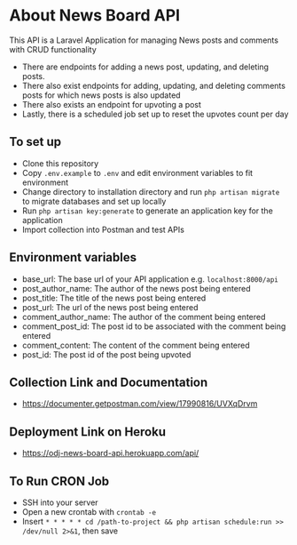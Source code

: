# About News Board API
This API is a Laravel Application for managing News posts and comments with CRUD functionality
- There are endpoints for adding a news post, updating, and deleting posts.
- There also exist endpoints for adding, updating, and deleting comments posts for which news posts is also updated
- There also exists an endpoint for upvoting a post
- Lastly, there is a scheduled job set up to reset the upvotes count per day

## To set up
- Clone this repository
- Copy `.env.example` to `.env` and edit environment variables to fit environment
- Change directory to installation directory and run `php artisan migrate` to migrate databases and set up locally
- Run `php artisan key:generate` to generate an application key for the application
- Import collection into Postman and test APIs

## Environment variables
- base_url: The base url of your API application e.g. `localhost:8000/api`
- post_author_name: The author of the news post being entered
- post_title: The title of the news post being entered
- post_url: The url of the news post being entered
- comment_author_name: The author of the comment being entered
- comment_post_id: The post id to be associated with the comment being entered
- comment_content: The content of the comment being entered
- post_id: The post id of the post being upvoted

## Collection Link and Documentation
- https://documenter.getpostman.com/view/17990816/UVXqDrvm

## Deployment Link on Heroku
- https://odj-news-board-api.herokuapp.com/api/

## To Run CRON Job
- SSH into your server
- Open a new crontab with `crontab -e`
- Insert `* * * * * cd /path-to-project && php artisan schedule:run >> /dev/null 2>&1`, then save